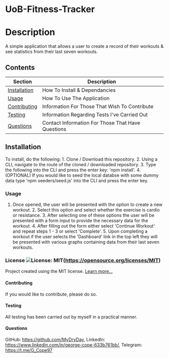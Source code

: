 # UoB-Fitness-Tracker

  # Description
  A simple application that allows a user to create a record of their workouts & see statistics from their last seven workouts.

  ## Contents
  Section                       | Description
  ----------------------------- | --------------------------------------------------
  [Installation](#Installation) | How To Install & Dependancies
  [Usage](#Usage)               | How To Use The Application
  [Contributing](#Contributing) | Information For Those That Wish To Contribute
  [Testing](#Testing)           | Information Regarding Tests I've Carried Out
  [Questions](#Questions)       | Contact Information For Those That Have Questions

  ## Installation
  To install, do the following: 1. Clone / Download this repository. 2. Using a CLI, navigate to the route of the cloned / downloaded repository. 3. Type the following into the CLI and press the enter key: 'npm install'. 4. (OPTIONAL) If you would like to seed the local databse with some dummy data type 'npm seeders/seed.js' into the CLI and press the enter key.

  ### Usage
  1. Once opened, the user will be presented with the option to create a new workout. 2. Select this option and select whether the exercise is cardio or resistance. 3. After selecting one of these options the user will be presented with a form input to provide the necessary data for the workout. 4. After filling out the form either select 'Continue Workout' and repeat steps 1 - 3 or select 'Complete'. 5. Upon completing a workout if the user selects the 'Dashboard' link in the top left they will be presented with various graphs containing data from their last seven workouts. 

  ### License ![License: MIT](https://img.shields.io/badge/License-MIT-yellow.svg)(https://opensource.org/licenses/MIT) 
 
Project created using the MIT license.
[Learn more...](https://opensource.org/licenses/MIT)

  #### Contributing
  If you would like to contribute, please do so.

  #### Testing
  All testing has been carried out by myself in a practical manner.

  #### Questions
   GitHub: https://github.com/MyDryDay, LinkedIn: https://www.linkedin.com/in/george-cope-633b761bb/, Telegram: https://t.me/G_Cope97